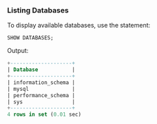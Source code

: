 ### Listing Databases
To display available databases, use the statement:
```
SHOW DATABASES;
```

Output:
```sql
+--------------------+
| Database           |
+--------------------+
| information_schema |
| mysql              |
| performance_schema |
| sys                |
+--------------------+
4 rows in set (0.01 sec)

```
